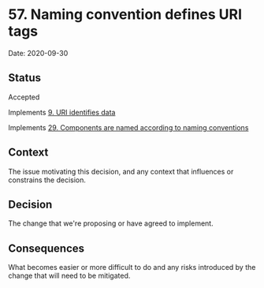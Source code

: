 # 57. Naming convention defines URI tags

Date: 2020-09-30

## Status

Accepted

Implements [9. URI identifies data](0009-uri-identifies-data.md)

Implements [29. Components are named according to naming conventions](0029-components-are-named-according-to-naming-conventions.md)

## Context

The issue motivating this decision, and any context that influences or constrains the decision.

## Decision

The change that we're proposing or have agreed to implement.

## Consequences

What becomes easier or more difficult to do and any risks introduced by the change that will need to be mitigated.
